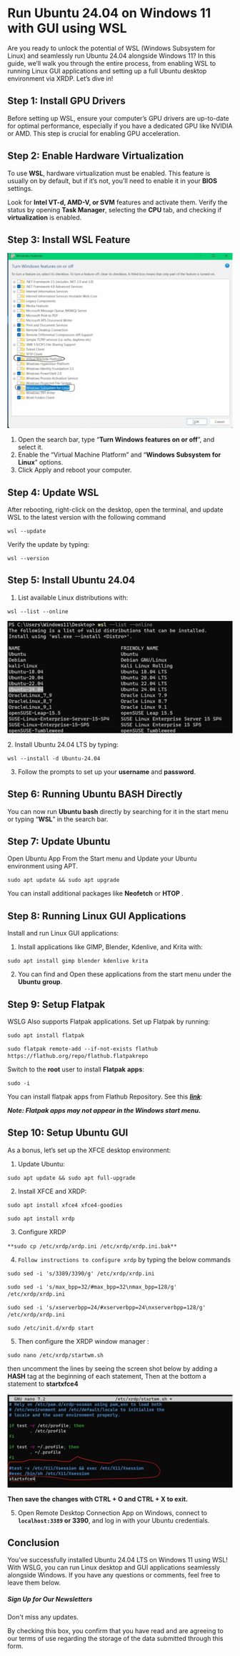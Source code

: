 # Run Ubuntu 24.04 on Windows 11 with GUI using WSL
Are you ready to unlock the potential of WSL (Windows Subsystem for Linux) and seamlessly run Ubuntu 24.04 alongside Windows 11? In this guide, we’ll walk you through the entire process, from enabling WSL to running Linux GUI applications and setting up a full Ubuntu desktop environment via XRDP. Let’s dive in!

**Step 1: Install GPU Drivers**
-------------------------------

Before setting up WSL, ensure your computer’s GPU drivers are up-to-date for optimal performance, especially if you have a dedicated GPU like NVIDIA or AMD. This step is crucial for enabling GPU acceleration.

**Step 2: Enable Hardware Virtualization**
------------------------------------------

To use **WSL**, hardware virtualization must be enabled. This feature is usually on by default, but if it’s not, you’ll need to enable it in your **BIOS** settings.

Look for **Intel VT-d, AMD-V, or SVM** features and activate them. Verify the status by opening **Task Manager**, selecting the **CPU** tab, and checking if **virtualization** is enabled.

**Step 3: Install WSL Feature**
-------------------------------

![](https://github.com/AmmarKamoona/Run-Ubuntu-24.04-on-Windows-11-with-GUI-using-WSL/blob/main/img/Turn-Windows-Features-On-Or-OFF-1160x902.webp)

1.  Open the search bar, type “**Turn Windows features on or off**”, and select it.
2.  Enable the “Virtual Machine Platform” and “**Windows Subsystem for Linux**” options.
3.  Click Apply and reboot your computer.

**Step 4: Update WSL**
----------------------

After rebooting, right-click on the desktop, open the terminal, and update WSL to the latest version with the following command

```
wsl --update
```


Verify the update by typing:

```
wsl --version
```


**Step 5: Install Ubuntu 24.04**
--------------------------------

1.  List available Linux distributions with:

```
wsl --list --online
```


![](https://github.com/AmmarKamoona/Run-Ubuntu-24.04-on-Windows-11-with-GUI-using-WSL/blob/main/img/WSL-Online-1024x510.webp)

2\. Install Ubuntu 24.04 LTS by typing:

```
wsl --install -d Ubuntu-24.04
```


3.  Follow the prompts to set up your **username** and **password**.

**Step 6: Running Ubuntu BASH Directly**
----------------------------------------

You can now run **Ubuntu** **bash** directly by searching for it in the start menu or typing “**WSL**” in the search bar.

**Step 7: Update Ubuntu**
-------------------------

Open Ubuntu App From the Start menu and Update your Ubuntu environment using APT.

```
sudo apt update && sudo apt upgrade
```


You can install additional packages like **Neofetch** or **HTOP** .

**Step 8: Running Linux GUI Applications**
------------------------------------------

Install and run Linux GUI applications:

1.  Install applications like GIMP, Blender, Kdenlive, and Krita with:

```
sudo apt install gimp blender kdenlive krita
```


2.  You can find and Open these applications from the start menu under the **Ubuntu** **group**.

**Step 9: Setup Flatpak**
-------------------------

WSLG Also supports Flatpak applications. Set up Flatpak by running:

```
sudo apt install flatpak 
```


```
sudo flatpak remote-add --if-not-exists flathub https://flathub.org/repo/flathub.flatpakrepo
```


Switch to the **root** user to install **Flatpak** **apps**:

```
sudo -i
```


You can install flatpak apps from Flathub Repository. See this **_[link](https://flathub.org/)_**:

**_Note: Flatpak apps may not appear in the Windows start menu._**

**Step 10: Setup Ubuntu GUI**
-----------------------------

As a bonus, let’s set up the XFCE desktop environment:

1.  Update Ubuntu:

```
sudo apt update && sudo apt full-upgrade
```


2.  Install XFCE and XRDP:

```
sudo apt install xfce4 xfce4-goodies 
```


```
sudo apt install xrdp
```


3.  Configure XRDP

`**sudo cp /etc/xrdp/xrdp.ini /etc/xrdp/xrdp.ini.bak**` 

4.  `Follow instructions to configure xrdp` by typing the below commands

```
sudo sed -i 's/3389/3390/g' /etc/xrdp/xrdp.ini
```


```
sudo sed -i 's/max_bpp=32/#max_bpp=32\nmax_bpp=128/g' /etc/xrdp/xrdp.ini
```


```
sudo sed -i 's/xserverbpp=24/#xserverbpp=24\nxserverbpp=128/g' /etc/xrdp/xrdp.ini
```


```
sudo /etc/init.d/xrdp start
```


5.  Then configure the XRDP window manager :

```
sudo nano /etc/xrdp/startwm.sh
```


then uncomment the lines by seeing the screen shot below by adding a **HASH** tag at the beginning of each statement, Then at the bottom a statement to **startxfce4**

![](https://github.com/AmmarKamoona/Run-Ubuntu-24.04-on-Windows-11-with-GUI-using-WSL/blob/main/img/WM--1024x426.webp)

**Then save the changes with CTRL + O and CTRL + X to exit.**

5.  Open Remote Desktop Connection App on Windows, connect to **`localhost:3389` or 3390**, and log in with your Ubuntu credentials.

Conclusion
----------

You’ve successfully installed Ubuntu 24.04 LTS on Windows 11 using WSL! With WSLG, you can run Linux desktop and GUI applications seamlessly alongside Windows. If you have any questions or comments, feel free to leave them below.

##### Sign Up for Our Newsletters

Don't miss any updates.

By checking this box, you confirm that you have read and are agreeing to our terms of use regarding the storage of the data submitted through this form.
